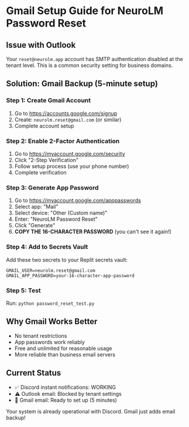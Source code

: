 # Gmail Setup Guide for NeuroLM Password Reset

## Issue with Outlook
Your `reset@neurolm.app` account has SMTP authentication disabled at the tenant level. This is a common security setting for business domains.

## Solution: Gmail Backup (5-minute setup)

### Step 1: Create Gmail Account
1. Go to https://accounts.google.com/signup
2. Create: `neurolm.reset@gmail.com` (or similar)
3. Complete account setup

### Step 2: Enable 2-Factor Authentication
1. Go to https://myaccount.google.com/security
2. Click "2-Step Verification"
3. Follow setup process (use your phone number)
4. Complete verification

### Step 3: Generate App Password
1. Go to https://myaccount.google.com/apppasswords
2. Select app: "Mail"
3. Select device: "Other (Custom name)"
4. Enter: "NeuroLM Password Reset"
5. Click "Generate"
6. **COPY THE 16-CHARACTER PASSWORD** (you can't see it again!)

### Step 4: Add to Secrets Vault
Add these two secrets to your Replit secrets vault:

```
GMAIL_USER=neurolm.reset@gmail.com
GMAIL_APP_PASSWORD=your-16-character-app-password
```

### Step 5: Test
Run: `python password_reset_test.py`

## Why Gmail Works Better
- No tenant restrictions
- App passwords work reliably
- Free and unlimited for reasonable usage
- More reliable than business email servers

## Current Status
- ✅ Discord instant notifications: WORKING
- ⚠️ Outlook email: Blocked by tenant settings
- 🔄 Gmail email: Ready to set up (5 minutes)

Your system is already operational with Discord. Gmail just adds email backup!